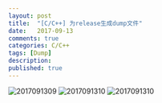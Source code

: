 ```yaml
---
layout: post
title:  "[C/C++] 为release生成dump文件"
date:   2017-09-13
comments: true
categories: C/C++
tags: [Dump]
description:
published: true
---
```


<img src="{{ site.url }}/images/2017/09/1309.png" alt="2017091309" />

<img src="{{ site.url }}/images/2017/09/1310.png" alt="2017091310" />

<img src="{{ site.url }}/images/2017/09/1310.png" alt="2017091310" />

